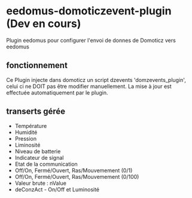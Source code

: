 # eedomus-domoticzevent-plugin (Dev en cours)

Plugin eedomus pour configurer l'envoi de donnes de Domoticz vers eedomus

## fonctionnement

Ce Plugin injecte dans domoticz un script dzevents 'domzevents_plugin', celui ci ne DOIT pas être modifier manuellement. La mise à jour est effectuée automatiquement par le plugin.

## transerts gérée

* Température 
* Humidité
* Pression
* Liminosité
* Niveau de batterie
* Indicateur de signal
* Etat de la communication
* Off/On, Fermé/Ouvert, Ras/Mouvemement (0/1)
* Off/On, Fermé/Ouvert, Ras/Mouvemement (0/100)
* Valeur brute : nValue
* deConzAct - On/Off et Luminosité


